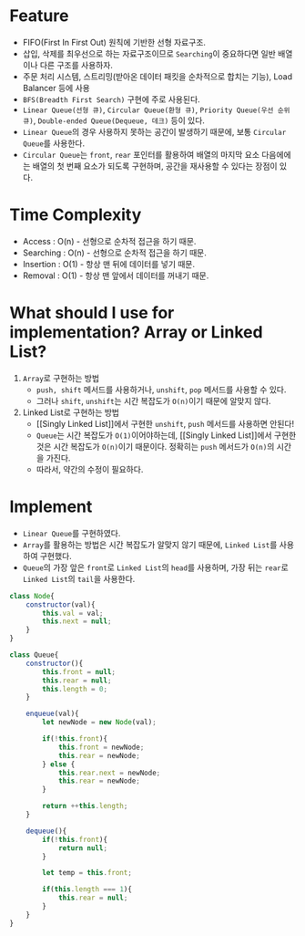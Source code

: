 
# Feature
- FIFO(First In First Out) 원칙에 기반한 선형 자료구조.
- 삽입, 삭제를 최우선으로 하는 자료구조이므로 `Searching`이 중요하다면 일반 배열이나 다른 구조를 사용하자.
- 주문 처리 시스템, 스트리밍(받아온 데이터 패킷을 순차적으로 합치는 기능), Load Balancer 등에 사용
- `BFS(Breadth First Search)` 구현에 주로 사용된다.
- `Linear Queue(선형 큐)`, `Circular Queue(환형 큐)`, `Priority Queue(우선 순위 큐)`, `Double-ended Queue(Dequeue, 데크)` 등이 있다.
- `Linear Queue`의 경우 사용하지 못하는 공간이 발생하기 때문에, 보통 `Circular Queue`를 사용한다.
- `Circular Queue`는 `front`, `rear` 포인터를 활용하여 배열의 마지막 요소 다음에에는 배열의 첫 번째 요소가 되도록 구현하며, 공간을 재사용할 수 있다는 장점이 있다.

# Time Complexity
- Access : O(n) - 선형으로 순차적 접근을 하기 때문.
- Searching : O(n) - 선형으로 순차적 접근을 하기 때문.
- Insertion : O(1) - 항상 맨 뒤에 데이터를 넣기 때문.
- Removal : O(1) - 항상 맨 앞에서 데이터를 꺼내기 때문.

# What should I use for implementation? Array or Linked List?
1. `Array`로 구현하는 방법
	- `push, shift` 메서드를 사용하거나, `unshift`, `pop` 메서드를 사용할 수 있다.
	- 그러나 `shift`, `unshift`는 시간 복잡도가 `O(n)`이기 때문에 알맞지 않다.
2. Linked List로 구현하는 방법
	- [[Singly Linked List]]에서 구현한 `unshift`, `push` 메서드를 사용하면 안된다!
	- `Queue`는 시간 복잡도가 `O(1)`이어야하는데, [[Singly Linked List]]에서 구현한 것은 시간 복잡도가 `O(n)`이기 때문이다. 정확히는 `push` 메서드가 `O(n)`의 시간을 가진다.
	- 따라서, 약간의 수정이 필요하다.

# Implement
- `Linear Queue`를 구현하였다.
- `Array`를 활용하는 방법은 시간 복잡도가 알맞지 않기 때문에, `Linked List`를 사용하여 구현했다.
- `Queue`의 가장 앞은 `front`로 `Linked List`의 `head`를 사용하며, 가장 뒤는 `rear`로 `Linked List`의 `tail`을 사용한다.

```js
class Node{
	constructor(val){
		this.val = val;
		this.next = null;
	}
}

class Queue{
	constructor(){
		this.front = null;
		this.rear = null;
		this.length = 0;
	}

	enqueue(val){
		let newNode = new Node(val);

		if(!this.front){
			this.front = newNode;
			this.rear = newNode;
		} else {
			this.rear.next = newNode;
			this.rear = newNode;
		}

		return ++this.length;
	}

	dequeue(){
		if(!this.front){
			return null;
		}

		let temp = this.front;

		if(this.length === 1){
			this.rear = null;
		}
	}
}
```